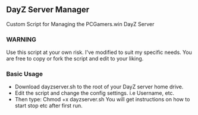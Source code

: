 ## DayZ Server Manager
Custom Script for Managing the PCGamers.win DayZ Server

### WARNING
Use this script at your own risk. I've modified to suit my specific needs.
You are free to copy or fork the script and edit to your liking. 

### Basic Usage
- Download dayzserver.sh to the root of your DayZ server home drive.
- Edit the script and change the config settings. i.e Username, etc.
- Then type: Chmod +x dayzserver.sh
You will get instructions on how to start stop etc after first run.
